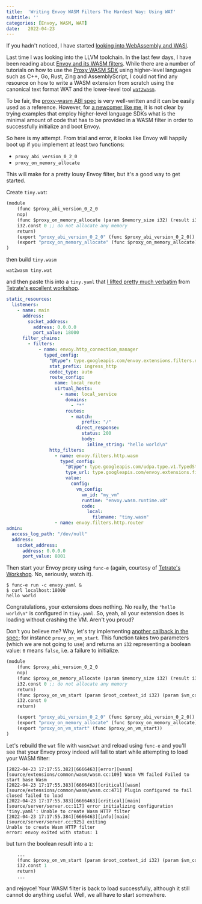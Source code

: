 ```yaml
---
title:  'Writing Envoy WASM Filters The Hardest Way: Using WAT'
subtitle: ''
categories: [Envoy, WASM, WAT]
date:   2022-04-23
---
```


If you hadn't noticed, I have started [looking into WebAssembly and WASI](https://evacchi.github.io/llvm/wasm/wasi/2022/04/14/compiling-llvm-ir-into-wasm.html). 

Last time I was looking into the LLVM toolchain. In the last few days, I have been reading about [Envoy and its WASM filters][envoy-wasm]. While there are a number of tutorials on how to use the [Proxy WASM SDK][proxy-sdk] using higher-level languages such as C++, Go, Rust, Zing and AssemblyScript, I could not find any resource on how to write a WASM extension from scratch using the canonical text format WAT and the lower-level tool [`wat2wasm`][wabt]. 

To be fair, the [proxy-wasm ABI spec][proxy-wasm-spec] is very well-written and it can be easily used as a reference. However, for [a newcomer like me](/assets/envoy/ihavenoideadog.jpeg), it is not clear by trying examples that employ higher-level language SDKs what is the minimal amount of code that has to be provided in a WASM filter in order to successfully initialize and boot Envoy.

So here is my attempt. From trial and error, it looks like Envoy will happily boot up if you implement at least two functions:

- `proxy_abi_version_0_2_0`
- `proxy_on_memory_allocate`

This will make for a pretty lousy Envoy filter, but it's a good way to get started.

Create `tiny.wat`:

```clj
(module
    (func $proxy_abi_version_0_2_0 
    nop)
    (func $proxy_on_memory_allocate (param $memory_size i32) (result i32) 
    i32.const 0 ;; do not allocate any memory
    return)
    (export "proxy_abi_version_0_2_0" (func $proxy_abi_version_0_2_0))
    (export "proxy_on_memory_allocate" (func $proxy_on_memory_allocate))
)
```

then build `tiny.wasm`

```
wat2wasm tiny.wat
```

and then paste this into a `tiny.yaml` that [I lifted pretty much verbatim][tetrate-yaml] from [Tetrate's excellent workshop][tetrate-workshop].

```yaml
static_resources:
  listeners:
    - name: main
      address:
        socket_address:
          address: 0.0.0.0
          port_value: 18000
      filter_chains:
        - filters:
            - name: envoy.http_connection_manager
              typed_config:
                "@type": type.googleapis.com/envoy.extensions.filters.network.http_connection_manager.v3.HttpConnectionManager
                stat_prefix: ingress_http
                codec_type: auto
                route_config:
                  name: local_route
                  virtual_hosts:
                    - name: local_service
                      domains:
                        - "*"
                      routes:
                        - match:
                            prefix: "/"
                          direct_response:
                            status: 200
                            body:
                              inline_string: "hello world\n"
                http_filters:
                  - name: envoy.filters.http.wasm
                    typed_config:
                      "@type": type.googleapis.com/udpa.type.v1.TypedStruct
                      type_url: type.googleapis.com/envoy.extensions.filters.http.wasm.v3.Wasm
                      value:
                        config:
                          vm_config:
                            vm_id: "my_vm"
                            runtime: "envoy.wasm.runtime.v8"
                            code:
                              local:
                                filename: "tiny.wasm"
                  - name: envoy.filters.http.router
admin:
  access_log_path: "/dev/null"
  address:
    socket_address:
      address: 0.0.0.0
      port_value: 8001
```

Then start your Envoy proxy using `func-e` (again, courtesy of [Tetrate's Workshop][tetrate-workshop]. No, seriously, watch it).

```
$ func-e run -c envoy.yaml &
$ curl localhost:18000
hello world
```

Congratulations, your extensions does nothing. No really, the `"hello world\n"` is configured in `tiny.yaml`. So, yeah, all your extension does is loading without crashing the VM. Aren't you proud?

Don't you believe me? Why, let's try implementing [another callback in the spec][proxy-wasm-spec]; for instance `proxy_on_vm_start`. This function takes two parameters (which we are not going to use) and returns an `i32` representing a boolean value: `0` means `false`, i.e. a failure to initialize.

```clj
(module
    (func $proxy_abi_version_0_2_0 
    nop)
    (func $proxy_on_memory_allocate (param $memory_size i32) (result i32)
    i32.const 0 ;; do not allocate any memory
    return)
    (func $proxy_on_vm_start (param $root_context_id i32) (param $vm_configuration_size i32) (result i32)
    i32.const 0
    return)

    (export "proxy_abi_version_0_2_0" (func $proxy_abi_version_0_2_0))
    (export "proxy_on_memory_allocate" (func $proxy_on_memory_allocate))
    (export "proxy_on_vm_start" (func $proxy_on_vm_start))
)
```

Let's rebuild the `wat` file with `wasm2wat` and reload using `func-e` and you'll see that your Envoy proxy indeed will fail to start while attempting to load your WASM filter:

```
[2022-04-23 17:17:55.382][6666463][error][wasm] [source/extensions/common/wasm/wasm.cc:109] Wasm VM failed Failed to start base Wasm
[2022-04-23 17:17:55.383][6666463][critical][wasm] [source/extensions/common/wasm/wasm.cc:471] Plugin configured to fail closed failed to load
[2022-04-23 17:17:55.383][6666463][critical][main] [source/server/server.cc:117] error initializing configuration 'tiny.yaml': Unable to create Wasm HTTP filter
[2022-04-23 17:17:55.384][6666463][info][main] [source/server/server.cc:925] exiting
Unable to create Wasm HTTP filter
error: envoy exited with status: 1
```

but turn the boolean result into a `1`:

```clj
    ...
    (func $proxy_on_vm_start (param $root_context_id i32) (param $vm_configuration_size i32) (result i32)
    i32.const 1
    return)
    ...
```

and rejoyce! Your WASM filter is back to load successfully, although it still cannot do anything useful. Well, we all have to start somewhere.

[envoy-wasm]: https://www.envoyproxy.io/docs/envoy/latest/start/sandboxes/wasm-cc
[proxy-sdk]: https://github.com/proxy-wasm/spec
[wabt]: https://github.com/WebAssembly/wabt
[proxy-wasm-spec]: https://github.com/proxy-wasm/spec/tree/master/abi-versions/vNEXT
[tetrate-yaml]: https://github.com/tetratelabs/proxy-wasm-go-sdk/blob/main/examples/helloworld/envoy.yaml
[tetrate-workshop]: https://www.youtube.com/watch?v=KbbZBMYI58Y
